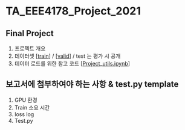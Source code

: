 # TA_EEE4178_Project_2021


## Final Project
1. 프로젝트 개요
2. 데이터셋 [[train]()] / [[valid]()] / test 는 평가 시 공개
3. 데이터 로드를 위한 참고 코드 [[Project_utils.ipynb](https://github.com/seunghyeon528/TA_EEE4178_Project_2021/blob/main/Project_utils.ipynb)]


## 보고서에 첨부하여야 하는 사항 & test.py template
1. GPU 환경
2. Train 소요 시간
3. loss log
4. Test.py
